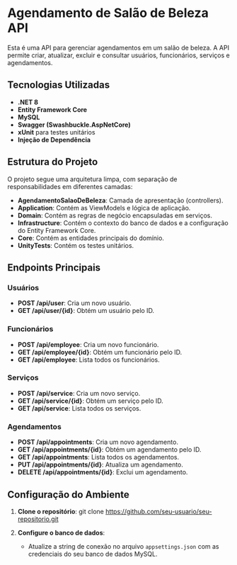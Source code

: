# Agendamento de Salão de Beleza API

Esta é uma API para gerenciar agendamentos em um salão de beleza. A API permite criar, atualizar, excluir e consultar usuários, funcionários, serviços e agendamentos.

## Tecnologias Utilizadas

- **.NET 8**
- **Entity Framework Core**
- **MySQL**
- **Swagger (Swashbuckle.AspNetCore)**
- **xUnit** para testes unitários
- **Injeção de Dependência**

## Estrutura do Projeto

O projeto segue uma arquitetura limpa, com separação de responsabilidades em diferentes camadas:

- **AgendamentoSalaoDeBeleza**: Camada de apresentação (controllers).
- **Application**: Contém as ViewModels e lógica de aplicação.
- **Domain**: Contém as regras de negócio encapsuladas em serviços.
- **Infrastructure**: Contém o contexto do banco de dados e a configuração do Entity Framework Core.
- **Core**: Contém as entidades principais do domínio.
- **UnityTests**: Contém os testes unitários.

## Endpoints Principais

### Usuários

- **POST /api/user**: Cria um novo usuário.
- **GET /api/user/{id}**: Obtém um usuário pelo ID.

### Funcionários

- **POST /api/employee**: Cria um novo funcionário.
- **GET /api/employee/{id}**: Obtém um funcionário pelo ID.
- **GET /api/employee**: Lista todos os funcionários.

### Serviços

- **POST /api/service**: Cria um novo serviço.
- **GET /api/service/{id}**: Obtém um serviço pelo ID.
- **GET /api/service**: Lista todos os serviços.

### Agendamentos

- **POST /api/appointments**: Cria um novo agendamento.
- **GET /api/appointments/{id}**: Obtém um agendamento pelo ID.
- **GET /api/appointments**: Lista todos os agendamentos.
- **PUT /api/appointments/{id}**: Atualiza um agendamento.
- **DELETE /api/appointments/{id}**: Exclui um agendamento.

## Configuração do Ambiente

1. **Clone o repositório**: git clone https://github.com/seu-usuario/seu-repositorio.git
   
2. **Configure o banco de dados**:
   - Atualize a string de conexão no arquivo `appsettings.json` com as credenciais do seu banco de dados MySQL.


   
